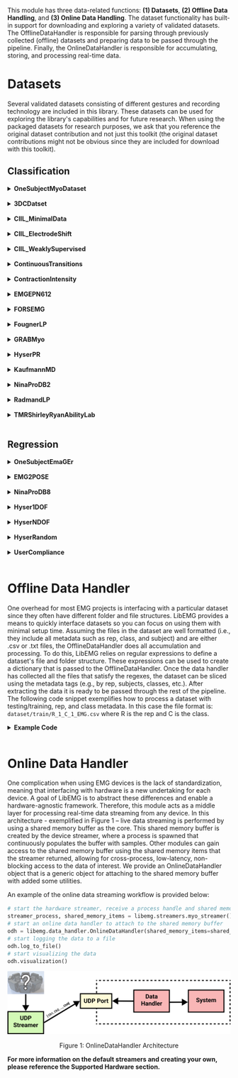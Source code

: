 <style>
    table {
        width: 100%;
    }
    .device_img {
        display: block;
        margin-left: auto;
        margin-right: auto;
        width: 50%;
        height: 50%;
    }
    .device_img_2 {
        display: block;
        margin-left: auto;
        margin-right: auto;
        width: 35%;
        height: 50%;
    }
</style>

This module has three data-related functions: **(1) Datasets**, **(2) Offline Data Handling**, and **(3) Online Data Handling**. The dataset functionality has built-in support for downloading and exploring a variety of validated datasets. The OfflineDataHandler is responsible for parsing through previously collected (offline) datasets and preparing data to be passed through the pipeline. Finally, the OnlineDataHandler is responsible for accumulating, storing, and processing real-time data. 

# Datasets
Several validated datasets consisting of different gestures and recording technology are included in this library. These datasets can be used for exploring the library's capabilities and for future research. When using the packaged datasets for research purposes, we ask that you reference the original dataset contribution and not just this toolkit (the original dataset contributions might not be obvious since they are included for download with this toolkit).

## Classification 

<!-- ------------- One Subject Myo -------------------- -->

<details>
<summary><b>OneSubjectMyoDataset</b></summary>

<br>

**Dataset Description:**
Simple one subject dataset. 

| Attribute          | Description |
| ------------------ | ----------- |
| **Num Subjects:**      | 1       |
| **Num Reps:**      | 12 Reps (i.e., 6 Trials x 2 Reps)|
| **Classes:**       | <ul><li>0 - Hand Open</li><li>1 - Hand Close</li><li>2 - No Movement</li><li>3 - Wrist Extension</li><li>4 - Wrist Flexion</li></ul>       |
| **Device:**        | Myo        |
| **Sampling Rates:** | 200 Hz        |


**Using the Dataset:**
```Python
from libemg.datasets import *
dataset = get_dataset_list()['OneSubjectMyo']()
odh = dataset.prepare_data()
```

**Dataset Location**
https://github.com/LibEMG/OneSubjectEMaGerDataset

**References:**
```
@ARTICLE{libemg,
  author={Eddy, Ethan and Campbell, Evan and Phinyomark, Angkoon and Bateman, Scott and Scheme, Erik},
  journal={IEEE Access}, 
  title={LibEMG: An Open Source Library to Facilitate the Exploration of Myoelectric Control}, 
  year={2023},
  volume={11},
  number={},
  pages={87380-87397},
  keywords={Electromyography;Prosthetics;Libraries;Human computer interaction;Feature extraction;Muscles;Control systems;Gesture recognition;Open source software;EMG;electromyography;toolkit;library;myoelectric control;gesture recognition},
  doi={10.1109/ACCESS.2023.3304544}}
```
-------------
</details>

<br>

<!-- ------------- 3DC -------------------- -->

<details>
<summary><b>3DCDatset</b></summary>

<br>

**Dataset Description:**
A relatively simple within session baseline.

| Attribute          | Description |
| ------------------ | ----------- |
| **Num Subjects:**      | 22       |
| **Num Reps:**      | 4 Training, 4 Testing       || **Classes:**       | <ul><li>0 - No Motion</li><li>1 - Radial Deviaton</li><li>2 - Wrist Flexion</li><li>3 - Ulnar Deviaton</li><li>4 - Wrist Extension</li><li>5 - Supination</li><li>6 - Pronation</li><li>7 - Power Grip</li><li>8- Open Hand</li><li>9 - Chuck Grip</li><li>10 - Pinch Grip</li></ul>       |
| **Device:**        | Delsys        |
| **Sampling Rates:** | 1000 Hz        |

**Using the Dataset:**
```Python
from libemg.datasets import *
dataset = get_dataset_list()['3DC']()
odh = dataset.prepare_data()
```

**Dataset Location**
https://github.com/LibEMG/3DCDataset

**References:**
```
@article{cote2019low,
  title={A low-cost, wireless, 3-D-printed custom armband for sEMG hand gesture recognition},
  author={C{\^o}t{\'e}-Allard, Ulysse and Gagnon-Turcotte, Gabriel and Laviolette, Fran{\c{c}}ois and Gosselin, Benoit},
  journal={Sensors},
  volume={19},
  number={12},
  pages={2811},
  year={2019},
  publisher={MDPI}
}
```
</details>
<br>

<!-- ------------- CIIL_MinimalData -------------------- -->


<details>
<summary><b>CIIL_MinimalData</b></summary>

<br>

**Dataset Description:**
The goal of this Myo dataset is to explore how well models perform when they have a limited amount of training data (1s per class).

| Attribute         | Description                                                                                          |
|-------------------|------------------------------------------------------------------------------------------------------|
| **Num Subjects:** | 11                                                                                                   |
| **Num Reps:**     | 1 Train, 15 Test                                                                               |
| **Classes:**      | <ul><li>0 - Close</li><li>1 - Open</li><li>2 - Rest</li><li>3 - Flexion</li><li>4 - Extension</li></ul> |
| **Device:**       | Myo Armband                                                                                         |
| **Sampling Rates:** | 200 Hz                                                                                     |


**Using the Dataset:**
```Python
from libemg.datasets import *
dataset = get_dataset_list()['CIIL_MinimalData']()
odh = dataset.prepare_data()
```

**Dataset Location**
https://github.com/LibEMG/CIILData

**References:**
```
@inproceedings{ciil_md,
  title={Leveraging task-specific context to improve unsupervised adaptation for myoelectric control},
  author={Eddy, Ethan and Campbell, Evan and Bateman, Scott and Scheme, Erik},
  booktitle={2023 IEEE International Conference on Systems, Man, and Cybernetics (SMC)},
  pages={4661--4666},
  year={2023},
  organization={IEEE}
}
```

</details>
</br>

<!-- ------------- CIIL_ElectrodeShift -------------------- -->

<details>
<summary><b>CIIL_ElectrodeShift</b></summary>

<br>

**Dataset Description:**
An electrode shift confounding factors dataset.

| Attribute         | Description                                                                                          |
|-------------------|------------------------------------------------------------------------------------------------------|
| **Num Subjects:** | 21                                                                                                   |
| **Num Reps:**     | 5 Train (Before Shift), 8 Test (After Shift)                                                         |
| **Classes:**      | <ul><li>0 - Close</li><li>1 - Open</li><li>2 - Rest</li><li>3 - Flexion</li><li>4 - Extension</li></ul> |
| **Device:**       | Myo Armband                                                                                         |
| **Sampling Rates:** | 200 Hz                                                                                   |

**Using the Dataset:**
```Python
from libemg.datasets import *
dataset = get_dataset_list()['CIIL_ElectrodeShift']()
odh = dataset.prepare_data()
```

**Dataset Location**
https://github.com/LibEMG/CIILData

**References:**
```
@article{ciil_es,
  title={Context-informed incremental learning improves both the performance and resilience of myoelectric control},
  author={Campbell, Evan and Eddy, Ethan and Bateman, Scott and C{\^o}t{\'e}-Allard, Ulysse and Scheme, Erik},
  journal={Journal of NeuroEngineering and Rehabilitation},
  volume={21},
  number={1},
  pages={70},
  year={2024},
  publisher={Springer}
}
```

</details>
</br>

<!-- ------------- CIIL_WeaklySupervised -------------------- -->

<details>
<summary><b>CIIL_WeaklySupervised</b></summary>

<br>

**Dataset Description:**
A weakly supervised environment with sparse supervised calibration.

| Attribute         | Description                                                                                          |
|-------------------|------------------------------------------------------------------------------------------------------|
| **Num Subjects:** | 16                                                                                                   |
| **Num Reps:**     | 30 min weakly supervised, 1 rep calibration, 14 reps test                                            |
| **Classes:**      | <ul><li>0 - Close</li><li>1 - Open</li><li>2 - Rest</li><li>3 - Flexion</li><li>4 - Extension</li></ul> |
| **Device:**       | OyMotion gForcePro+ EMG Armband                                                                     |
| **Sampling Rates:** | 1000 Hz                                                                                    |

**Using the Dataset:**
```Python
from libemg.datasets import *
dataset = get_dataset_list('WEAKLYSUPERVISED')['CIIL_WeaklySupervised']()
odh = dataset.prepare_data()
```

**Dataset Location**
https://github.com/LibEMG/WS_CIIL

**References:**
```
In Publication...
```

</details>
</br>

<!-- ------------- Continuous Transition -------------------- -->
<details>
<summary><b>ContinuousTransitions</b></summary>

<br>

**Dataset Description:**
The testing set in this dataset has continuous transitions between classes, providing a more realistic offline evaluation standard for myoelectric control.

| Attribute         | Description                                                                                          |
|-------------------|------------------------------------------------------------------------------------------------------|
| **Num Subjects:** | 43                                                                                                   |
| **Num Reps:**     | 6 Training (Ramp), 42 Transitions (All combinations of Transitions) x 6 Reps                         |
| **Classes:**      | <ul><li>0 - No Motion</li><li>1 - Wrist Flexion</li><li>2 - Wrist Extension</li><li>3 - Wrist Pronation</li><li>4 - Wrist Supination</li><li>5 - Hand Close</li><li>6 - Hand Open</li></ul> |
| **Device:**       | Delsys                                                                                               |
| **Sampling Rates:** | 2000 Hz                                                                                    |

**Using the Dataset:**
```Python
from libemg.datasets import *
dataset = get_dataset_list()['ContinuousTransitions']()
odh = dataset.prepare_data()
```

**Dataset Location**
https://unbcloud-my.sharepoint.com/:f:/g/personal/ecampbe2_unb_ca/EjgjhM9ZHJxOglKoAf062ngBf4wFj2Mn2bORKY1-aMYGRw?e=WkZNwI

**References:**
```
@ARTICLE{transitions,
  author={Raghu, Shriram Tallam Puranam and MacIsaac, Dawn and Scheme, Erik},
  journal={IEEE Journal of Biomedical and Health Informatics}, 
  title={Decision-Change Informed Rejection Improves Robustness in Pattern Recognition-Based Myoelectric Control}, 
  year={2023},
  volume={27},
  number={12},
  pages={6051-6061},
  doi={10.1109/JBHI.2023.3316599}}
```

</details>
</br>

<!-- ------------- Contraction Intensity -------------------- -->
<details>
<summary><b>ContractionIntensity</b></summary>

<br>

**Dataset Description:**
A contraction intensity dataset.

| Attribute         | Description                                                                                          |
|-------------------|------------------------------------------------------------------------------------------------------|
| **Num Subjects:** | 10                                                                                                   |
| **Num Reps:**     | 4 Ramp Reps (Train), 4 Reps x 20%, 30%, 40%, 50%, 60%, 70%, 80%, MVC (Test)                           |
| **Classes:**      | <ul><li>0 - No Motion</li><li>1 - Wrist Flexion</li><li>2 - Wrist Extension</li><li>3 - Wrist Pronation</li><li>4 - Wrist Supination</li><li>5 - Chuck Grip</li><li>6 - Hand Open</li></ul> |
| **Device:**       | BE328 by Liberating Technologies, Inc                                                                |
| **Sampling Rates:** | 1000 Hz                                                                                    |

**Using the Dataset:**
```Python
from libemg.datasets import *
dataset = get_dataset_list()['ContractionIntensity']()
odh = dataset.prepare_data()
```

**Dataset Location**
https://github.com/LibEMG/ContractionIntensity

**References:**
```
@article{contraction_intensity,
  title={Training strategies for mitigating the effect of proportional control on classification in pattern recognition--based myoelectric control},
  author={Scheme, Erik and Englehart, Kevin},
  journal={JPO: Journal of Prosthetics and Orthotics},
  volume={25},
  number={2},
  pages={76--83},
  year={2013},
  publisher={LWW}
}
```

</details>
</br>

<!-- ------------- EMGEPN612 -------------------- -->
<details>
<summary><b>EMGEPN612</b></summary>

<br>

**Dataset Description:**
A large 612 user dataset for developing cross-user models.

| Attribute         | Description                                                                                          |
|-------------------|------------------------------------------------------------------------------------------------------|
| **Num Subjects:** | 612                                                                                                  |
| **Num Reps:**     | 50 Reps x 306 Users (Train), 25 Reps x 306 Users (Test) --> Cross User Split                        |
| **Classes:**      | <ul><li>0 - No Movement</li><li>1 - Hand Close</li><li>2 - Flexion</li><li>3 - Extension</li><li>4 - Hand Open</li><li>5 - Pinch</li></ul> |
| **Device:**       | Myo Armband                                                                                         |
| **Sampling Rates:** | 200 Hz                                                                                     |

**Using the Dataset:**
```Python
from libemg.datasets import *
dataset = get_dataset_list()['EMGEPN612']() # User Dependent 
dataset = get_dataset_list(cross_user=True)['EMGEPN612']() # User Independent 
odh = dataset.prepare_data()
```

**Dataset Location**
https://unbcloud-my.sharepoint.com/:u:/g/personal/ecampbe2_unb_ca/EWf3sEvRxg9HuAmGoBG2vYkBLyFv6UrPYGwAISPDW9dBXw?e=vjCA14

**References:**
```
@article{epn,
  title={EMG-EPN-612 Dataset. 2020},
  author={Benalc{\'a}zar, M and Barona, L and Valdivieso, L and Aguas, X and Zea, J},
  journal={DOI: https://doi. org/10.5281/zenodo},
  volume={4027874},
  year={2020}
}
```

</details>
</br>

<!-- ------------- FORSEMG -------------------- -->
<details>
<summary><b>FORSEMG</b></summary>

<br>

**Dataset Description:**
Twelve gestures elicited in three forearm orientations (neutral, pronation, and supination).

| Attribute         | Description                                                                                          |
|-------------------|------------------------------------------------------------------------------------------------------|
| **Num Subjects:** | 19                                                                                                   |
| **Num Reps:**     | 5 Train, 10 Test (2 Forearm Orientations x 5 Reps)                                                   |
| **Classes:**      | <ul><li>0 - Thump Up</li><li>1 - Index</li><li>2 - Right Angle</li><li>3 - Peace</li><li>4 - Index Little</li><li>5 - Thumb Little</li><li>6 - Hand Close</li><li>7 - Hand Open</li><li>8 - Wrist Flexion</li><li>9 - Wrist Extension</li><li>10 - Ulnar Deviation</li><li>11 - Radial Deviation</li></ul> |
| **Device:**       | Experimental Device                                                                                    |
| **Sampling Rates:** | 985 Hz                                                                                       |

**Using the Dataset:**
```Python
from libemg.datasets import *
dataset = get_dataset_list()['FORSEMG']()
odh = dataset.prepare_data()
```

**Dataset Location**
https://www.kaggle.com/datasets/ummerummanchaity/fors-emg-a-novel-semg-dataset

**References:**
```
@article{fors_emg,
  title={FORS-EMG: A Novel sEMG Dataset for Hand Gesture Recognition Across Multiple Forearm Orientations},
  author={Rumman, Umme and Ferdousi, Arifa and Hossain, Md Sazzad and Islam, Md Johirul and Ahmad, Shamim and Reaz, Mamun Bin Ibne and Islam, Md Rezaul},
  journal={arXiv preprint arXiv:2409.07484},
  year={2024}
}
```

</details>
</br>


<!-- ------------- Fougner -------------------- -->

<details>
<summary><b>FougnerLP</b></summary>

<br>

**Dataset Description:**
A limb position dataset (with 5 static limb positions).

| Attribute         | Description                                                                                          |
|-------------------|------------------------------------------------------------------------------------------------------|
| **Num Subjects:** | 12                                                                                                   |
| **Num Reps:**     | 10 Reps (Train), 10 Reps x 4 Positions                                                                 |
| **Classes:**      | <ul><li>0 - Wrist Flexion</li><li>1 - Wrist Extension</li><li>2 - Pronation</li><li>3 - Supination</li><li>4 - Hand Open</li><li>5 - Power Grip</li><li>6 - Pinch Grip</li><li>7 - Rest</li></ul> |
| **Device:**       | BE328 by Liberating Technologies, Inc.                                                                |
| **Sampling Rates:** | 1000 Hz                                                                                     |


**Using the Dataset:**
```Python
from libemg.datasets import *
dataset = get_dataset_list()['FougnerLP']()
odh = dataset.prepare_data()
```

**Dataset Location**
https://github.com/LibEMG/LimbPosition

**References:**
```
@article{fougner_lp,
  title={Resolving the limb position effect in myoelectric pattern recognition},
  author={Fougner, Anders and Scheme, Erik and Chan, Adrian DC and Englehart, Kevin and Stavdahl, {\O}yvind},
  journal={IEEE Transactions on Neural Systems and Rehabilitation Engineering},
  volume={19},
  number={6},
  pages={644--651},
  year={2011},
  publisher={IEEE}
}
```

</details>
</br>

<!-- ------------- GrabMyo -------------------- -->
<details>
<summary><b>GRABMyo</b></summary>

<br>

**Dataset Description:**
A large cross-session dataset including 17 gestures elicited across 3 separate sessions.

| Attribute         | Description                                                                                          |
|-------------------|------------------------------------------------------------------------------------------------------|
| **Num Subjects:** | 43                                                                                                   |
| **Num Reps:**     | 7 Train, 14 Test (2 Separate Days x 7 Reps) --> Cross Day Split                                      |
| **Classes:**      | <ul><li>0 - Lateral Prehension</li><li>1 - Thumb Adduction</li><li>2 - Thumb and Little Finger Opposition</li><li>3 - Thumb and Index Finger Opposition</li><li>4 - Thumb and Index Finger Extension</li><li>5 - Thumb and Little Finger Extension</li><li>6 - Index and Middle Finger Extension</li><li>7 - Little Finger Extension</li><li>8 - Index Finger Extension</li><li>9 - Thumb Finger Extension</li><li>10 - Wrist Extension</li><li>11 - Wrist Flexion</li><li>12 - Forearm Supination</li><li>13 - Forearm Pronation</li><li>14 - Hand Open</li><li>15 - Hand Close</li><li>16 - Rest</li></ul> |
| **Device:**       | EMGUSB2+ device (OT Bioelletronica, Italy)                                                           |
| **Sampling Rates:** | 2048 Hz                                                                                      |

**Using the Dataset:**
```Python
from libemg.datasets import *
dataset = get_dataset_list()['GRABMyoBaseline']() # Baseline 
dataset = get_dataset_list()['GRABMyoCrossDay']() # CrossDay
odh = dataset.prepare_data()
```

**Dataset Location**
https://physionet.org/content/grabmyo/1.0.2/

**References:**
```
@article{grabmyo,
  title={Multi-day dataset of forearm and wrist electromyogram for hand gesture recognition and biometrics},
  author={Pradhan, Ashirbad and He, Jiayuan and Jiang, Ning},
  journal={Scientific data},
  volume={9},
  number={1},
  pages={733},
  year={2022},
  publisher={Nature Publishing Group UK London}
}
```

</details>
</br>

<!-- ------------- Hyser -------------------- -->

<details>
<summary><b>HyserPR</b></summary>

<br>

**Dataset Description:**
High Density Hyser pattern recognition (PR) dataset. Includes dynamic and maintenance tasks for 34 hand gestures.

| Attribute          | Description |
| ------------------ | ----------- |
| **Num Subjects:**      | 18       |
| **Num Reps:**      | 1 Train, 1 Test (Consisting of dynamic and maintanance tasks)     |
| **Classes:**       | <ul><li>1 - Thumb Extension</li><li>2 - Index Finger Extension</li><li>3 - Middle Finger Extension</li><li>4 - Ring Finger Extension</li><li>5 - Little Finger Extension</li><li>6 - Wrist Flexion</li><li>7 - Wrist Extension</li><li>8 - Wrist Radial</li><li>9 - Wrist Ulnar</li><li>10 - Wrist Pronation</li><li>11 - Wrist Supination</li><li>12 - Extension of Thumb and Index Fingers</li><li>13 - Extension of Index and Middle Fingers</li><li>14 - Wrist Flexion Combined with Hand Close</li><li>15 - Wrist Extension Combined with Hand Close</li><li>16 - Wrist Radial Combined with Hand Close</li><li>17 - Wrist Ulnar Combined with Hand Close</li><li>18 - Wrist Pronation Combined with Hand Close</li><li>19 - Wrist Supination Combined with Hand Close</li><li>20 - Wrist Flexion Combined with Hand Open</li><li>21 - Wrist Extension Combined with Hand Open</li><li>22 - Wrist Radial Combined with Hand Open</li><li>23 - Wrist Ulnar Combined with Hand Open</li><li>24 - Wrist Pronation Combined with Hand Open</li><li>25 - Wrist Supination Combined with Hand Open</li><li>26 - Extension of Thumb, Index and Middle Fingers</li><li>27 - Extension of Index, Middle and Ring Fingers</li><li>28 - Extension of Middle, Ring and Little Fingers</li><li>29 - Extension of Index, Middle, Ring and Little Fingers</li><li>30 - Hand Close</li><li>31 - Hand Open</li><li>32 - Thumb and Index Fingers Pinch</li><li>33 - Thumb, Index and Middle Fingers Pinch</li><li>34 - Thumb and Middle Fingers Pinch</li></ul>   |
| **Device:**        | OT Bioelettronica Quattrocento        |
| **Sampling Rates:** | 2048 Hz        |

**Using the Dataset:**
```Python
from libemg.datasets import *
dataset = get_dataset_list()['HyserPR']()
odh = dataset.prepare_data()
```

**Dataset Location**
https://www.physionet.org/content/hd-semg/2.0.0/

**References:**
```
@ARTICLE{hyser,
  author={Jiang, Xinyu and Liu, Xiangyu and Fan, Jiahao and Ye, Xinming and Dai, Chenyun and Clancy, Edward A. and Akay, Metin and Chen, Wei},
  journal={IEEE Transactions on Neural Systems and Rehabilitation Engineering}, 
  title={Open Access Dataset, Toolbox and Benchmark Processing Results of High-Density Surface Electromyogram Recordings}, 
  year={2021},
  volume={29},
  number={},
  pages={1035-1046},
  doi={10.1109/TNSRE.2021.3082551}}
```
</details>
<br>

<!-- ------------- Kauffman -------------------- -->
<details>
<summary><b>KaufmannMD</b></summary>

<br>

**Dataset Description:**
A single subject, multi-day (120 days) collection.

| Attribute         | Description                                                                                          |
|-------------------|------------------------------------------------------------------------------------------------------|
| **Num Subjects:** | 1                                                                                                   |
| **Num Reps:**     | 1 rep per day, 120 days total. 60/60 train-test split                                                |
| **Classes:**      | <ul><li>0 - No Motion</li><li>1 - Wrist Extension</li><li>2 - Wrist Flexion</li><li>3 - Wrist Adduction</li><li>4 - Wrist Abduction</li><li>5 - Wrist Supination</li><li>6 - Wrist Pronation</li><li>7 - Hand Open</li><li>8 - Hand Closed</li><li>9 - Key Grip</li><li>10 - Index Point</li></ul> |
| **Device:**       | MindMedia                                                                                           |
| **Sampling Rates:** | 2048 Hz                                                                                     |

**Using the Dataset:**
```Python
from libemg.datasets import *
dataset = get_dataset_list()['KaufmannMD']()
odh = dataset.prepare_data()
```

**Dataset Location**
https://github.com/LibEMG/MultiDay

**References:**
```
@INPROCEEDINGS{kaufmann,
  author={Kaufmann, Paul and Englehart, Kevin and Platzner, Marco},
  booktitle={2010 Annual International Conference of the IEEE Engineering in Medicine and Biology}, 
  title={Fluctuating emg signals: Investigating long-term effects of pattern matching algorithms}, 
  year={2010},
  volume={},
  number={},
  pages={6357-6360},
  doi={10.1109/IEMBS.2010.5627288}}
```

</details>
</br>

<!-- ------------- NinaProDB2 -------------------- -->

<details>
<summary><b>NinaProDB2</b></summary>

<br>

**Dataset Description:**
The Ninapro DB2 is a dataset that can be used to test how algorithms perform for large gesture sets. The dataset contains 6 repetitions of 50 motion classes (plus optional rest) that were recorded using 12 Delsys Trigno electrodes around the forearm.

| Attribute          | Description |
| ------------------ | ----------- |
| **Num Subjects:**      | 40       |
| **Num Reps:**      | 6 |
| **Classes:**       | 50 [Nina Pro DB2](http://ninapro.hevs.ch/node/123)    |
| **Device:**        | Delsys        |
| **Sampling Rates:** | 2000 Hz        |

**Using the Dataset:**
```Python
from libemg.datasets import *
dataset = get_dataset_list()['NinaProDB2']()
odh = dataset.prepare_data()
```

**Dataset Location**
Note, this dataset will not be automatically downloaded. To download this dataset, please see [Nina DB2](http://ninapro.hevs.ch/node/17). Simply download the ZIPs and place them in a folder and LibEMG will handle the rest. All credit for this dataset should be given to the original authors. 

**References:**
```
@article{db2,
  title={Electromyography data for non-invasive naturally-controlled robotic hand prostheses},
  author={Atzori, Manfredo and Gijsberts, Arjan and Castellini, Claudio and Caputo, Barbara and Hager, Anne-Gabrielle Mittaz and Elsig, Simone and Giatsidis, Giorgio and Bassetto, Franco and M{\"u}ller, Henning},
  journal={Scientific data},
  volume={1},
  number={1},
  pages={1--13},
  year={2014},
  publisher={Nature Publishing Group}
}
```
-------------

</details>
</br>

<!-- ------------- Radmand -------------------- -->
<details>
<summary><b>RadmandLP</b></summary>

<br>

**Dataset Description:**
A large limb position dataset (with 16 static limb positions).

| Attribute         | Description                                                                                          |
|-------------------|------------------------------------------------------------------------------------------------------|
| **Num Subjects:** | 10                                                                                                   |
| **Num Reps:**     | 4 Reps (Train), 4 Reps x 15 Positions                                                                |
| **Classes:**      | <ul><li>Mapping is Uncertain</li></ul>                                                                    |
| **Device:**       | DelsysTrigno                                                                                         |
| **Sampling Rates:** | 1000 Hz                                                                                     |

**Using the Dataset:**
```Python
from libemg.datasets import *
dataset = get_dataset_list()['RadmandLP']()
odh = dataset.prepare_data()
```

**Dataset Location**
https://github.com/LibEMG/LimbPosition

**References:**
```
@INPROCEEDINGS{radmand_lp,
  author={Radmand, A. and Scheme, E. and Englehart, K.},
  booktitle={2014 36th Annual International Conference of the IEEE Engineering in Medicine and Biology Society}, 
  title={A characterization of the effect of limb position on EMG features to guide the development of effective prosthetic control schemes}, 
  year={2014},
  volume={},
  number={},
  pages={662-667},
  keywords={},
  doi={10.1109/EMBC.2014.6943678}}
```

</details>
</br>

<!-- ------------- TMR -------------------- -->
<details>
<summary><b>TMRShirleyRyanAbilityLab</b></summary>

<br>

**Dataset Description:**
6 subjects, 8 reps, 24 motions, pre/post intervention.

| Attribute         | Description                                                                                          |
|-------------------|------------------------------------------------------------------------------------------------------|
| **Num Subjects:** | 6                                                                                                   |
| **Num Reps:**     | 8 reps per motion (pre/post intervention)                                                           |
| **Classes:**      | <ul><li>0 - Hand Open</li><li>1 - Key Grip</li><li>2 - Power Grip</li><li>3 - Fine Pinch Opened</li><li>4 - Fine Pinch Closed</li><li>5 - Tripod Opened</li><li>6 - Tripod Closed</li><li>7 - Tool</li><li>8 - Hook</li><li>9 - Index Point</li><li>10 - Thumb Flexion</li><li>11 - Thumb Extension</li><li>12 - Thumb Abduction</li><li>13 - Thumb Adduction</li><li>14 - Index Flexion</li><li>15 - Ring Flexion</li><li>16 - Pinky Flexion</li><li>17 - Wrist Supination</li><li>18 - Wrist Pronation</li><li>19 - Wrist Flexion</li><li>20 - Wrist Extension</li><li>21 - Radial Deviation</li><li>22 - Ulnar Deviation</li><li>23 - No Motion</li></ul> |
| **Device:**       | Ag/AgCl                                                                                             |
| **Sampling Rates:** | 1000 Hz                                                                                     |

**Using the Dataset:**
```Python
from libemg.datasets import *
dataset = get_dataset_list()['TMRShirleyRyanAbilityLab']()
odh = dataset.prepare_data()
```

**Dataset Location**
https://github.com/LibEMG/TMR_ShirleyRyanAbilityLab

**References:**
```
@article{tmr,
  title={Myoelectric prosthesis hand grasp control following targeted muscle reinnervation in individuals with transradial amputation},
  author={Simon, Ann M and Turner, Kristi L and Miller, Laura A and Dumanian, Gregory A and Potter, Benjamin K and Beachler, Mark D and Hargrove, Levi J and Kuiken, Todd A},
  journal={PloS one},
  volume={18},
  number={1},
  pages={e0280210},
  year={2023},
  publisher={Public Library of Science San Francisco, CA USA}
}
```

</details>
</br>


## Regression 

<!-- ------------- One Subject EmaGer -------------------- -->

<details>
<summary><b>OneSubjectEmaGEr</b></summary>

<br>

**Dataset Description:**
Simple one subject regression dataset. 

| Attribute          | Description |
| ------------------ | ----------- |
| **Num Subjects:**      | 1       |
| **Num Reps:**      | 5 Reps |
| **Classes:**       | <ul><li>0: Hand Close (-) / Hand Open (+) </li><li>Pronation (-) / Supination (+)</li></li></ul>       |
| **Device:**        | EmaGEr        |
| **Sampling Rates:** | 1010 Hz        |


**Using the Dataset:**
```Python
from libemg.datasets import *
dataset = get_dataset_list('REGRESSION')['OneSubjectMyo']()
odh = dataset.prepare_data()
```

**Dataset Location**
https://github.com/LibEMG/OneSubjectMyoDataset

**References:**
```
@ARTICLE{libemg,
  author={Eddy, Ethan and Campbell, Evan and Phinyomark, Angkoon and Bateman, Scott and Scheme, Erik},
  journal={IEEE Access}, 
  title={LibEMG: An Open Source Library to Facilitate the Exploration of Myoelectric Control}, 
  year={2023},
  volume={11},
  number={},
  pages={87380-87397},
  doi={10.1109/ACCESS.2023.3304544}}
```
</details>

<br>

<!-- ------------- EMG2POSE -------------------- -->

<details>  
<summary><b>EMG2POSE</b></summary>  

<br>

**Dataset Description:**  
A large dataset from ctrl-labs (Meta) for joint angle estimation. Note that not all subjects have all stages.

| Attribute         | Description                                                                                                  |
|-------------------|--------------------------------------------------------------------------------------------------------------|
| **Num Subjects:** | 193                                                                                                          |
| **Num Reps:**     | N/A                                                                                                          |
| **Classes:**      | <ul><li>FingerPinches1 - AllFingerPinchesThumbSwipeThumbRotate</li><li>Object1 - CoffeePanicPete</li><li>Counting1 - CountingUpDownFaceSideAway</li><li>Counting2 - CountingUpDownFingerWigglingSpreading</li><li>DoorknobFingerGraspFistGrab - DoorknobFingerGraspFistGrab</li><li>Throwing - FastPongFronthandBackhandThrowing</li><li>Abduction - FingerAbductionSeries</li><li>FingerFreeform - FingerFreeform</li><li>FingerPinches2 - FingerPinchesSingleFingerPinchesMultiple</li><li>HandHandInteractions - FingerTouchPalmClapmrburns</li><li>Wiggling1 - FingerWigglingSpreading</li><li>Punch - GraspPunchCloseFar</li><li>Gesture1 - HandClawGraspFlicks</li><li>StaticHands - HandDeskSeparateClaspedChest</li><li>FingerPinches3 - HandOverHandAllFingerPinchesThumbSwipeThumbRotate</li><li>Wiggling2 - HandOverHandCountingUpDownFingerWigglingSpreading</li><li>Unconstrained - unconstrained</li><li>Gesture2 - HookEmHornsOKScissors</li><li>FingerPinches4 - IndexPinchesMiddlePinchesThumbswipes</li><li>Pointing - IndividualFingerPointingSnap</li><li>Freestyle1 - OneHandedFreeStyle</li><li>Object2 - PlayBlocksChess</li><li>Draw - PokeDrawPinchRotateclosefar</li><li>Poke - PokePinchCloseFar</li><li>Gesture3 - ShakaVulcanPeace</li><li>ThumbsSwipes - ThumbsSwipesWholeHand</li><li>ThumbRotations - ThumbsUpDownThumbRotationsCWCCWP</li><li>Freestyle2 - TwoHandedFreeStyle</li><li>WristFlex - WristFlexionAbduction</li></ul> |
| **Device:**       | Ctrl Labs Armband                                                                                           |
| **Sampling Rates:** | 2000 Hz                                                                                                   |

**Using the Dataset:**  
```Python
from libemg.datasets import *
dataset = get_dataset_list('REGRESSION')['EMG2POSE']() # Within USer 
dataset = get_dataset_list('REGRESSION', cross_user=True)['EMG2POSE']() # Cross User 
odh = dataset.prepare_data()
```

**Dataset Location**
https://fb-ctrl-oss.s3.amazonaws.com/emg2pose/emg2pose_dataset.tar

**References:**
```
@inproceedings{salteremg2pose,
  title={emg2pose: A Large and Diverse Benchmark for Surface Electromyographic Hand Pose Estimation},
  author={Salter, Sasha and Warren, Richard and Schlager, Collin and Spurr, Adrian and Han, Shangchen and Bhasin, Rohin and Cai, Yujun and Walkington, Peter and Bolarinwa, Anuoluwapo and Wang, Robert and others},
  booktitle={The Thirty-eight Conference on Neural Information Processing Systems Datasets and Benchmarks Track}
}
```

</details>
</br>

<!-- ------------- DB8 -------------------- -->

<details>
<summary><b>NinaProDB8</b></summary>

| Attribute          | Description |
| ------------------ | ----------- |
| **Num Subjects:**      | 12       |
| **Num Reps:**      | 20 Training, 2 Testing |
| **Classes:**       | 9 [NinaProDB8](http://ninapro.hevs.ch/DB8)    |
| **Device:**        | Delsys        |
| **Sampling Rates:** | 1111 Hz        |

**Using the Dataset:**
```Python
from libemg.datasets import *
dataset = get_dataset_list('REGRESSION')['NinaProDB8']()
odh = dataset.prepare_data()
```

**Dataset Location**
Note, this dataset will not be automatically downloaded. To download this dataset, please see [Nina DB8](http://ninapro.hevs.ch/DB8). Simply download the ZIPs and place them in a folder and LibEMG will handle the rest. All credit for this dataset should be given to the original authors. 

**References:**
```
@article{db8,
  title={Effect of user practice on prosthetic finger control with an intuitive myoelectric decoder},
  author={Krasoulis, Agamemnon and Vijayakumar, Sethu and Nazarpour, Kianoush},
  journal={Frontiers in neuroscience},
  volume={13},
  pages={891},
  year={2019},
  publisher={Frontiers Media SA}
}
```
</details>
</br>

<!-- ------------- Hyser 1DOF -------------------- -->
<details>  
<summary><b>Hyser1DOF</b></summary>  

<br>

**Dataset Description:**  
Hyser 1 DOF dataset. Includes within-DOF finger movements. Ground truth finger forces are recorded for use in finger force regression.
<br>

| Attribute         | Description                                                                                               |
|-------------------|-----------------------------------------------------------------------------------------------------------|
| **Num Subjects:** | 20                                                                                                         |
| **Num Reps:**     | 3                                                                                                         |
| **Classes:**      |   <ul><li>1 - Thumb</li><li>2 - Index</li><li>3 - Middle</li><li>4 - Ring</li><li>5 - Little</li></ul>  |
| **Device:**        | OT Bioelettronica Quattrocento        |
| **Sampling Rates:** | 2048 Hz        |

**Using the Dataset:**  
```Python
from libemg.datasets import *
dataset = get_dataset_list('REGRESSION')['Hyser1DOF']()
odh = dataset.prepare_data()
```

**Dataset Location**
https://www.physionet.org/content/hd-semg/2.0.0/

**References:**
```
@ARTICLE{hyser,
  author={Jiang, Xinyu and Liu, Xiangyu and Fan, Jiahao and Ye, Xinming and Dai, Chenyun and Clancy, Edward A. and Akay, Metin and Chen, Wei},
  journal={IEEE Transactions on Neural Systems and Rehabilitation Engineering}, 
  title={Open Access Dataset, Toolbox and Benchmark Processing Results of High-Density Surface Electromyogram Recordings}, 
  year={2021},
  volume={29},
  number={},
  pages={1035-1046},
  doi={10.1109/TNSRE.2021.3082551}}
```

</details>
</br>

<!-- ------------- Hyser NDOF -------------------- -->
<details>  
<summary><b>HyserNDOF</b></summary>  

<br>

**Dataset Description:**  
Hyser N DOF dataset. Includes combined finger movements. Ground truth finger forces are recorded for use in finger force regression.
<br>

| Attribute         | Description                                                                                               |
|-------------------|-----------------------------------------------------------------------------------------------------------|
| **Num Subjects:** | 20                                                                                                         |
| **Num Reps:**     | 2                                                                                                         |
| **Classes:**      |   <ul><li>1 - Thumb + Index</li><li>2 - Thumb + Middle</li><li>3 - Thumb + Ring</li><li>4 - Thumb + Little</li><li>5 - Index + Middle</li><li>6 - Thumb + Index + Middle</li><li>7 - Index + Middle + Ring</li><li>8 - Middle + Ring + Little</li><li>9 - Index + Middle + Ring + Little</li><li>10 - All Fingers</li><li>11 - Thumb + Index (Opposing)</li><li>12 - Thumb + Middle (Opposing)</li><li>13 - Thumb + Ring (Opposing)</li><li>14 - Thumb + Little (Opposing)</li><li>15 - Index + Middle (Opposing)</li></ul>  |
| **Device:**        | OT Bioelettronica Quattrocento        |
| **Sampling Rates:** | 2048 Hz        |

**Using the Dataset:**  
```Python
from libemg.datasets import *
dataset = get_dataset_list('REGRESSION')['HyserNDOF']()
odh = dataset.prepare_data()
```

**Dataset Location**
https://www.physionet.org/content/hd-semg/2.0.0/

**References:**
```
@ARTICLE{hyser,
  author={Jiang, Xinyu and Liu, Xiangyu and Fan, Jiahao and Ye, Xinming and Dai, Chenyun and Clancy, Edward A. and Akay, Metin and Chen, Wei},
  journal={IEEE Transactions on Neural Systems and Rehabilitation Engineering}, 
  title={Open Access Dataset, Toolbox and Benchmark Processing Results of High-Density Surface Electromyogram Recordings}, 
  year={2021},
  volume={29},
  number={},
  pages={1035-1046},
  doi={10.1109/TNSRE.2021.3082551}}
```

</details>
</br>

<!-- ------------- Hyser Random -------------------- -->
<details>  
<summary><b>HyserRandom</b></summary>  

<br>

**Dataset Description:**  
Hyser random dataset. Includes random motions performed by users. Ground truth finger forces are recorded for use in finger force regression.
<br>

| Attribute         | Description                                                                                               |
|-------------------|-----------------------------------------------------------------------------------------------------------|
| **Num Subjects:** | 19                                                                                                         |
| **Num Reps:**     | 5                                                                                                         |
| **Classes:**      |   Random  |
| **Device:**        | OT Bioelettronica Quattrocento        |
| **Sampling Rates:** | 2048 Hz        |

**Using the Dataset:**  
```Python
from libemg.datasets import *
dataset = get_dataset_list('REGRESSION')['HyserRandom']()
odh = dataset.prepare_data()
```

**Dataset Location**
https://www.physionet.org/content/hd-semg/2.0.0/

**References:**
```
@ARTICLE{hyser,
  author={Jiang, Xinyu and Liu, Xiangyu and Fan, Jiahao and Ye, Xinming and Dai, Chenyun and Clancy, Edward A. and Akay, Metin and Chen, Wei},
  journal={IEEE Transactions on Neural Systems and Rehabilitation Engineering}, 
  title={Open Access Dataset, Toolbox and Benchmark Processing Results of High-Density Surface Electromyogram Recordings}, 
  year={2021},
  volume={29},
  number={},
  pages={1035-1046},
  doi={10.1109/TNSRE.2021.3082551}}
```

</details>
</br>


<!-- ------------- User Compliance -------------------- -->
<details>  
<summary><b>UserCompliance</b></summary>  

<br>

**Dataset Description:**  
Regression dataset used for investigation into user compliance during mimic training.
<br>

| Attribute         | Description                                                                                               |
|-------------------|-----------------------------------------------------------------------------------------------------------|
| **Num Subjects:** | 6                                                                                                         |
| **Num Reps:**     | 5                                                                                                         |
| **Classes:**      | <ul><li>0 - Hand Close (-) / Hand Open (+)</li><li>1 - Pronation (-) / Supination (+)</li></ul>           |
| **Device:**       | EMaGer                                                                                                    |
| **Sampling Rates:** | 1010 Hz                                                                                                |

**Using the Dataset:**  
```Python
from libemg.datasets import *
dataset = get_dataset_list('REGRESSION')['UserCompliance']()
odh = dataset.prepare_data()
```

**Dataset Location**
https://github.com/LibEMG/UserComplianceDataset

**References:**
```
@inproceedings{morrell2024exploring,
  title={Exploring user compliance in the training of regression-based myoelectric control},
  author={Morrell, Christian and Campbell, Evan and Scheme, Erik},
  booktitle={Myoelectric Controls Symposium},
  year={2024}
}
```

</details>
</br>


# Offline Data Handler 
One overhead for most EMG projects is interfacing with a particular dataset since they often have different folder and file structures. LibEMG provides a means to quickly interface datasets so you can focus on using them with minimal setup time. Assuming the files in the dataset are well formatted (i.e., they include all metadata such as rep, class, and subject) and are either .csv or .txt files, the OfflineDataHandler does all accumulation and processing. To do this, LibEMG relies on regular expressions to define a dataset's file and folder structure. These expressions can be used to create a dictionary that is passed to the OfflineDataHandler. Once the data handler has collected all the files that satisfy the regexes, the dataset can be sliced using the metadata tags (e.g., by rep, subjects, classes, etc.). After extracting the data it is ready to be passed through the rest of the pipeline. The following code snippet exemplifies how to process a dataset with testing/training, rep, and class metadata. In this case the file format is: `dataset/train/R_1_C_1_EMG.csv` where R is the rep and C is the class.

<details>
<summary><b>Example Code</b></summary>

```Python
from libemg.data_handler import OfflineDataHandler, RegexFilter
dataset_folder = 'dataset'
regex_filters = [
    RegexFilter(left_bound = "dataset/", right_bound="/", values = sets_values, description='sets'),
    RegexFilter(left_bound = "_C_", right_bound="_EMG.csv", values = classes_values, description='classes'),
    RegexFilter(left_bound = "R_", right_bound="_C_", values = reps_values, description='reps')
]
odh = OfflineDataHandler()
odh.get_data(folder_location=dataset_folder, regex_filters=regex_filters, delimiter=",")

# Extract training data:
train_odh = odh.isolate_data(key="sets", values=[0])
train_windows, train_metadata = train_odh.parse_windows(50,25)

# Extract features
fe = FeatureExtractor()
feature_list = fe.get_feature_list()
training_features = fe.extract_features(feature_list, train_windows)
```

</details>
</br>

# Online Data Handler 

One complication when using EMG devices is the lack of standardization, meaning that interfacing with hardware is a new undertaking for each device. A goal of LibEMG is to abstract these differences and enable a hardware-agnostic framework. Therefore, this module acts as a middle layer for processing real-time data streaming from any device. In this architecture - exemplified in Figure 1 – live data streaming is performed by using a shared memory buffer as the core. This shared memory buffer is created by the device streamer, where a process is spawned that continuously populates the buffer with samples. Other modules can gain access to the shared memory buffer using the shared memory items that the streamer returned, allowing for cross-process, low-latency, non-blocking access to the data of interest. We provide an OnlineDataHandler object that is a generic object for attaching to the shared memory buffer with added some utilities.
 
An example of the online data streaming workflow is provided below:
 
```Python
# start the hardware streamer, receive a process handle and shared memory descriptors
streamer_process, shared_memory_items = libemg.streamers.myo_streamer()
# start an online data handler to attach to the shared memory buffer
odh = libemg.data_handler.OnlineDataHandler(shared_memory_items=shared_memory_items)
# start logging the data to a file
odh.log_to_file()
# start visualizing the data
odh.visualization()
```

![alt text](online_dh.png)
<center> <p> Figure 1: OnlineDataHandler Architecture</p> </center>

**For more information on the default streamers and creating your own, please reference the Supported Hardware section.** 
